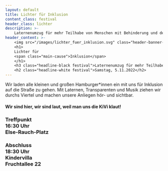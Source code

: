 ```yaml
---
layout: default
title: Lichter für Inklusion
content_class: festival
header_class: lichter
description: >-
    Laternenumzug für mehr Teilhabe von Menschen mit Behinderung und den Erhalt der Kindervilla Fruchtallee
header_content: >-
    <img src="/images/lichter_fuer_inklusion.svg" class="header-banner-image" alt="Laternenumzug für Inklusion mit KiVi-Dino">
    <h1>
    Lichter für
    <span class="main-cause">Inklusion</span>
    </h1>
    <h3 class="headline-black festival">Laternenumzug für mehr Teilhabe von Menschen mit Behinderung und den Erhalt der Kindervilla Fruchtallee</h2>
    <h2 class="headline-white festival">Samstag, 5.11.2022</h2>
---
```

<p class="p-important headline-black">
Wir laden alle kleinen und großen Hamburger*innen ein mit uns für Inklusion auf die Straße zu gehen. Mit Laternen, Transparenten und Musik ziehen wir durchs Viertel und machen unsere Anliegen hör- und sichtbar.
</p>

<h4>
Wir sind hier, wir sind laut, weil man uns die KiVi klaut!
</h4>

<h3>
<span class="headline-white">Treffpunkt</span>
<br/>
<span class="headline-black">16:30 Uhr</span>
<br/>
<span class="headline-black">Else-Rauch-Platz</span>
</h3>
<h3>
<span class="headline-white">Abschluss</span>
<br/>
<span class="headline-black">18:30 Uhr</span>
<br/>
<span class="headline-black">Kindervilla</span>
<br/>
<span class="headline-black">Fruchtallee 22</span>
</h3>
